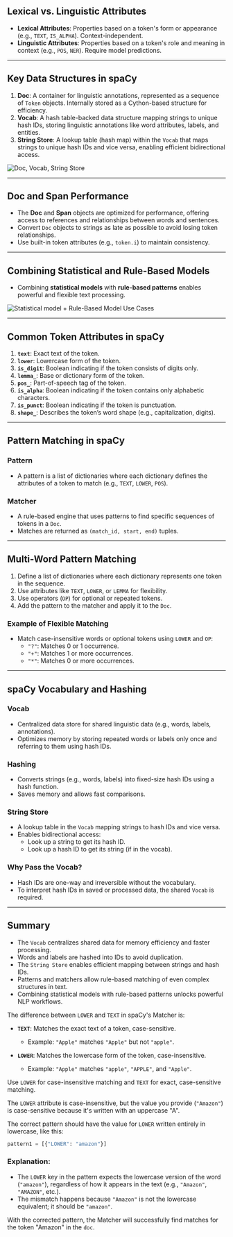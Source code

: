 ## Lexical vs. Linguistic Attributes

- **Lexical Attributes**: Properties based on a token's form or appearance (e.g., `TEXT`, `IS_ALPHA`). Context-independent.
- **Linguistic Attributes**: Properties based on a token's role and meaning in context (e.g., `POS`, `NER`). Require model predictions.

---

## Key Data Structures in spaCy

1. **Doc**: A container for linguistic annotations, represented as a sequence of `Token` objects. Internally stored as a Cython-based structure for efficiency.
2. **Vocab**: A hash table-backed data structure mapping strings to unique hash IDs, storing linguistic annotations like word attributes, labels, and entities.
3. **String Store**: A lookup table (hash map) within the `Vocab` that maps strings to unique hash IDs and vice versa, enabling efficient bidirectional access.

![Doc, Vocab, String Store](<Screenshot 2024-12-22 at 6.29.20 PM.png>)

---

## Doc and Span Performance
- The **Doc** and **Span** objects are optimized for performance, offering access to references and relationships between words and sentences.
- Convert `Doc` objects to strings as late as possible to avoid losing token relationships.
- Use built-in token attributes (e.g., `token.i`) to maintain consistency.

---

## Combining Statistical and Rule-Based Models
- Combining **statistical models** with **rule-based patterns** enables powerful and flexible text processing.

![Statistical model + Rule-Based Model Use Cases](<Screenshot 2024-12-22 at 11.13.29 PM.png>)

---

## Common Token Attributes in spaCy

1. **`text`**: Exact text of the token.
2. **`lower`**: Lowercase form of the token.
3. **`is_digit`**: Boolean indicating if the token consists of digits only.
4. **`lemma_`**: Base or dictionary form of the token.
5. **`pos_`**: Part-of-speech tag of the token.
6. **`is_alpha`**: Boolean indicating if the token contains only alphabetic characters.
7. **`is_punct`**: Boolean indicating if the token is punctuation.
8. **`shape_`**: Describes the token’s word shape (e.g., capitalization, digits).

---

## Pattern Matching in spaCy

### **Pattern**
- A pattern is a list of dictionaries where each dictionary defines the attributes of a token to match (e.g., `TEXT`, `LOWER`, `POS`).

### **Matcher**
- A rule-based engine that uses patterns to find specific sequences of tokens in a `Doc`.
- Matches are returned as `(match_id, start, end)` tuples.

---

## Multi-Word Pattern Matching

1. Define a list of dictionaries where each dictionary represents one token in the sequence.
2. Use attributes like `TEXT`, `LOWER`, or `LEMMA` for flexibility.
3. Use operators (`OP`) for optional or repeated tokens.
4. Add the pattern to the matcher and apply it to the `Doc`.

### Example of Flexible Matching
- Match case-insensitive words or optional tokens using `LOWER` and `OP`:
  - `"?"`: Matches 0 or 1 occurrence.
  - `"+"`: Matches 1 or more occurrences.
  - `"*"`: Matches 0 or more occurrences.

---

## spaCy Vocabulary and Hashing

### **Vocab**
- Centralized data store for shared linguistic data (e.g., words, labels, annotations).
- Optimizes memory by storing repeated words or labels only once and referring to them using hash IDs.

### **Hashing**
- Converts strings (e.g., words, labels) into fixed-size hash IDs using a hash function.
- Saves memory and allows fast comparisons.

### **String Store**
- A lookup table in the `Vocab` mapping strings to hash IDs and vice versa.
- Enables bidirectional access:
  - Look up a string to get its hash ID.
  - Look up a hash ID to get its string (if in the vocab).

### **Why Pass the Vocab?**
- Hash IDs are one-way and irreversible without the vocabulary.
- To interpret hash IDs in saved or processed data, the shared `Vocab` is required.

---

## Summary
- The `Vocab` centralizes shared data for memory efficiency and faster processing.
- Words and labels are hashed into IDs to avoid duplication.
- The `String Store` enables efficient mapping between strings and hash IDs.
- Patterns and matchers allow rule-based matching of even complex structures in text.
- Combining statistical models with rule-based patterns unlocks powerful NLP workflows.


The difference between `LOWER` and `TEXT` in spaCy's Matcher is:

- **`TEXT`**: Matches the exact text of a token, case-sensitive.  
  - Example: `"Apple"` matches `"Apple"` but not `"apple"`.

- **`LOWER`**: Matches the lowercase form of the token, case-insensitive.  
  - Example: `"Apple"` matches `"apple"`, `"APPLE"`, and `"Apple"`. 

Use `LOWER` for case-insensitive matching and `TEXT` for exact, case-sensitive matching.

The `LOWER` attribute is case-insensitive, but the value you provide (`"Amazon"`) is case-sensitive because it's written with an uppercase "A". 

The correct pattern should have the value for `LOWER` written entirely in lowercase, like this:

```python
pattern1 = [{"LOWER": "amazon"}]
```

### Explanation:
- The `LOWER` key in the pattern expects the lowercase version of the word (`"amazon"`), regardless of how it appears in the text (e.g., `"Amazon"`, `"AMAZON"`, etc.).
- The mismatch happens because `"Amazon"` is not the lowercase equivalent; it should be `"amazon"`.

With the corrected pattern, the Matcher will successfully find matches for the token "Amazon" in the `doc`.


